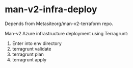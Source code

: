 # man-v2-infra-deploy
Depends from  Metasiteorg/man-v2-terraform repo.

Man-v2 Azure infrastructure deployment using Terragrunt:
1. Enter into env directory
2. terragrunt validate
3. terragrunt plan
4. terragrunt apply
